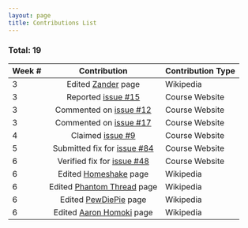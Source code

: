 ```yaml
---
layout: page
title: Contributions List
---
```


### Total: 19

| Week # | Contribution                                                                             | Contribution Type  |
| ------ |:--------------------------------------------------------------------------------------: | :----------------- |
| 3      | Edited [Zander](https://en.wikipedia.org/wiki/Special:Contributions/Zadner) page         | Wikipedia          |
| 3      | Reported [issue #15](https://github.com/joannakl/cs480_s18/issues/15)                    | Course Website     |
| 3      | Commented on [issue #12](https://github.com/joannakl/cs480_s18/issues/12)                | Course Website     |
| 3      | Commented on [issue #17](https://github.com/joannakl/cs480_s18/issues/17)                | Course Website     |
| 4      | Claimed [issue #9](https://github.com/joannakl/cs480_s18/issues/9)                       | Course Website     |
| 5      | Submitted fix for [issue #84](https://github.com/joannakl/cs480_s18/issues/84)           | Course Website     |
| 6      | Verified fix for [issue #48](https://github.com/joannakl/cs480_s18/pull/48)              | Course Website     |
| 6      | Edited [Homeshake](https://en.wikipedia.org/wiki/Special:Contributions/Zadner) page      | Wikipedia          |
| 6      | Edited [Phantom Thread](https://en.wikipedia.org/wiki/Special:Contributions/Zadner) page | Wikipedia          |
| 6      | Edited [PewDiePie](https://en.wikipedia.org/wiki/Special:Contributions/Zadner) page      | Wikipedia          |
| 6      | Edited [Aaron Homoki](https://en.wikipedia.org/wiki/Special:Contributions/Zadner) page   | Wikipedia          |





